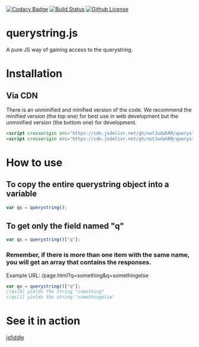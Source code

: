 [![Codacy Badge](https://api.codacy.com/project/badge/Grade/a4c1281442204b7090a037f8f85e38aa)](https://www.codacy.com/app/EldonMcGuinness/querystring.js?utm_source=github.com&amp;utm_medium=referral&amp;utm_content=EldonMcGuinness/querystring.js&amp;utm_campaign=Badge_Grade) [![Build Status](https://travis-ci.org/EldonMcGuinness/querystring.js.svg?branch=master)](https://travis-ci.org/EldonMcGuinness/querystring.js) [![Github License](https://img.shields.io/badge/license-MIT-blue)](https://github.com/EldonMcGuinness/querystring.js/blob/master/LICENSE)

# querystring.js
A pure JS way of gaining access to the querystring.

# Installation
## Via CDN
There is an unminified and minified version of the code. We recommend the minified version (the top one) for best use in web development but the unminified version (the bottom one) for development.
```html
<script crossorigin src="https://cdn.jsdelivr.net/gh/notJudahRR/querystring.js/dist/querystring.min.js"></script>
<script crossorigin src="https://cdn.jsdelivr.net/gh/notJudahRR/querystring.js/src/querystring.js"></script>
```

# How to use
## To copy the entire querystring object into a variable 
```javascript
var qs = querystring();
```

## To get only the field named "q"
```javascript
var qs = querystring()["q"];
```

### Remember, if there is more than one item with the same name, you will get an array that contains the responses.
Example URL: /page.html?q=something&q=somethingelse
```javascript
var qs = querystring()["q"];
//qs[0] yields the string "something"
//qs[1] yields the string "somethingelse"
```

# See it in action
[jsfiddle](https://jsfiddle.net/EldonMcGuinness/yhz8umqf/)
